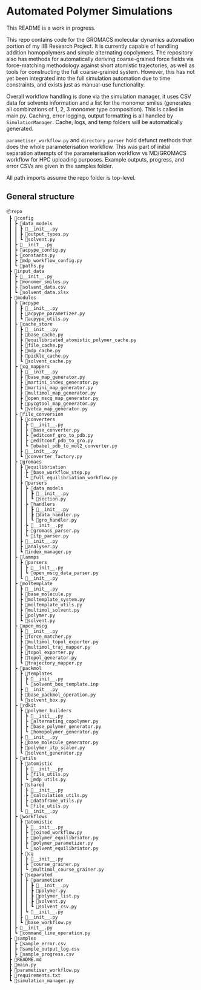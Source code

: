 # Automated Polymer Simulations

This README is a work in progress.

This repo contains code for the GROMACS molecular dynamics automation portion of my IIB Research Project. It is currently capable of handling addition homopolymers and simple alternating copolymers. The repository also has methods for automatically deriving coarse-grained force fields via force-matching methodology against short atomistic trajectories, as well as tools for constructing the full coarse-grained system. However, this has not yet been integrated into the full simulation automation due to time constraints, and exists just as manual-use functionality.

Overall workflow handling is done via the simulation manager, it uses CSV data for solvents information and a list for the monomer smiles (generates all combinations of 1, 2, 3 monomer type composition). This is called in main.py. Caching, error logging, output formatting is all handled by `SimulationManager`. Cache, logs, and temp folders will be automatically generated.

`parametiser_workflow.py` and `directory_parser` hold defunct methods that does the whole parameterisation workflow. This was part of initial separation attempts of the parameterisation workflow vs MD/GROMACS workflow for HPC uploading purposes. Example outputs, progress, and error CSVs are given in the samples folder.

All path imports assume the repo folder is top-level.

## General structure

```
📦repo
 ┣ 📂config
 ┃ ┣ 📂data_models
 ┃ ┃ ┣ 📜__init__.py
 ┃ ┃ ┣ 📜output_types.py
 ┃ ┃ ┗ 📜solvent.py
 ┃ ┣ 📜__init__.py
 ┃ ┣ 📜acpype_config.py
 ┃ ┣ 📜constants.py
 ┃ ┣ 📜mdp_workflow_config.py
 ┃ ┗ 📜paths.py
 ┣ 📂input_data
 ┃ ┣ 📜__init__.py
 ┃ ┣ 📜monomer_smiles.py
 ┃ ┣ 📜solvent_data.csv
 ┃ ┗ 📜solvent_data.xlsx
 ┣ 📂modules
 ┃ ┣ 📂acpype
 ┃ ┃ ┣ 📜__init__.py
 ┃ ┃ ┣ 📜acpype_parametizer.py
 ┃ ┃ ┗ 📜acpype_utils.py
 ┃ ┣ 📂cache_store
 ┃ ┃ ┣ 📜__init__.py
 ┃ ┃ ┣ 📜base_cache.py
 ┃ ┃ ┣ 📜equilibriated_atomistic_polymer_cache.py
 ┃ ┃ ┣ 📜file_cache.py
 ┃ ┃ ┣ 📜mdp_cache.py
 ┃ ┃ ┣ 📜pickle_cache.py
 ┃ ┃ ┗ 📜solvent_cache.py
 ┃ ┣ 📂cg_mappers
 ┃ ┃ ┣ 📜__init__.py
 ┃ ┃ ┣ 📜base_map_generator.py
 ┃ ┃ ┣ 📜martini_index_generator.py
 ┃ ┃ ┣ 📜martini_map_generator.py
 ┃ ┃ ┣ 📜multimol_map_generator.py
 ┃ ┃ ┣ 📜open_mscg_map_generator.py
 ┃ ┃ ┣ 📜pycgtool_map_generator.py
 ┃ ┃ ┗ 📜votca_map_generator.py
 ┃ ┣ 📂file_conversion
 ┃ ┃ ┣ 📂converters
 ┃ ┃ ┃ ┣ 📜__init__.py
 ┃ ┃ ┃ ┣ 📜base_converter.py
 ┃ ┃ ┃ ┣ 📜editconf_gro_to_pdb.py
 ┃ ┃ ┃ ┣ 📜editconf_pdb_to_gro.py
 ┃ ┃ ┃ ┗ 📜obabel_pdb_to_mol2_converter.py
 ┃ ┃ ┣ 📜__init__.py
 ┃ ┃ ┗ 📜converter_factory.py
 ┃ ┣ 📂gromacs
 ┃ ┃ ┣ 📂equilibriation
 ┃ ┃ ┃ ┣ 📜base_workflow_step.py
 ┃ ┃ ┃ ┗ 📜full_equilibriation_workflow.py
 ┃ ┃ ┣ 📂parsers
 ┃ ┃ ┃ ┣ 📂data_models
 ┃ ┃ ┃ ┃ ┣ 📜__init__.py
 ┃ ┃ ┃ ┃ ┗ 📜section.py
 ┃ ┃ ┃ ┣ 📂handlers
 ┃ ┃ ┃ ┃ ┣ 📜__init__.py
 ┃ ┃ ┃ ┃ ┣ 📜data_handler.py
 ┃ ┃ ┃ ┃ ┗ 📜gro_handler.py
 ┃ ┃ ┃ ┣ 📜__init__.py
 ┃ ┃ ┃ ┣ 📜gromacs_parser.py
 ┃ ┃ ┃ ┗ 📜itp_parser.py
 ┃ ┃ ┣ 📜__init__.py
 ┃ ┃ ┣ 📜analyser.py
 ┃ ┃ ┗ 📜index_manager.py
 ┃ ┣ 📂lammps
 ┃ ┃ ┣ 📂parsers
 ┃ ┃ ┃ ┣ 📜__init__.py
 ┃ ┃ ┃ ┗ 📜open_mscg_data_parser.py
 ┃ ┃ ┗ 📜__init__.py
 ┃ ┣ 📂moltemplate
 ┃ ┃ ┣ 📜__init__.py
 ┃ ┃ ┣ 📜base_molecule.py
 ┃ ┃ ┣ 📜moltemplate_system.py
 ┃ ┃ ┣ 📜moltemplate_utils.py
 ┃ ┃ ┣ 📜multimol_solvent.py
 ┃ ┃ ┣ 📜polymer.py
 ┃ ┃ ┗ 📜solvent.py
 ┃ ┣ 📂open_mscg
 ┃ ┃ ┣ 📜__init__.py
 ┃ ┃ ┣ 📜force_matcher.py
 ┃ ┃ ┣ 📜multimol_topol_exporter.py
 ┃ ┃ ┣ 📜multimol_traj_mapper.py
 ┃ ┃ ┣ 📜topol_exporter.py
 ┃ ┃ ┣ 📜topol_generator.py
 ┃ ┃ ┗ 📜trajectory_mapper.py
 ┃ ┣ 📂packmol
 ┃ ┃ ┣ 📂templates
 ┃ ┃ ┃ ┣ 📜__init__.py
 ┃ ┃ ┃ ┗ 📜solvent_box_template.inp
 ┃ ┃ ┣ 📜__init__.py
 ┃ ┃ ┣ 📜base_packmol_operation.py
 ┃ ┃ ┗ 📜solvent_box.py
 ┃ ┣ 📂rdkit
 ┃ ┃ ┣ 📂polymer_builders
 ┃ ┃ ┃ ┣ 📜__init__.py
 ┃ ┃ ┃ ┣ 📜alternating_copolymer.py
 ┃ ┃ ┃ ┣ 📜base_polymer_generator.py
 ┃ ┃ ┃ ┗ 📜homopolymer_generator.py
 ┃ ┃ ┣ 📜__init__.py
 ┃ ┃ ┣ 📜base_molecule_generator.py
 ┃ ┃ ┣ 📜polymer_itp_scaler.py
 ┃ ┃ ┗ 📜solvent_generator.py
 ┃ ┣ 📂utils
 ┃ ┃ ┣ 📂atomistic
 ┃ ┃ ┃ ┣ 📜__init__.py
 ┃ ┃ ┃ ┣ 📜file_utils.py
 ┃ ┃ ┃ ┗ 📜mdp_utils.py
 ┃ ┃ ┣ 📂shared
 ┃ ┃ ┃ ┣ 📜__init__.py
 ┃ ┃ ┃ ┣ 📜calculation_utils.py
 ┃ ┃ ┃ ┣ 📜dataframe_utils.py
 ┃ ┃ ┃ ┗ 📜file_utils.py
 ┃ ┃ ┗ 📜__init__.py
 ┃ ┣ 📂workflows
 ┃ ┃ ┣ 📂atomistic
 ┃ ┃ ┃ ┣ 📜__init__.py
 ┃ ┃ ┃ ┣ 📜joined_workflow.py
 ┃ ┃ ┃ ┣ 📜polymer_equilibriator.py
 ┃ ┃ ┃ ┣ 📜polymer_parametizer.py
 ┃ ┃ ┃ ┗ 📜solvent_equilibriator.py
 ┃ ┃ ┣ 📂cg
 ┃ ┃ ┃ ┣ 📜__init__.py
 ┃ ┃ ┃ ┣ 📜course_grainer.py
 ┃ ┃ ┃ ┗ 📜multimol_course_grainer.py
 ┃ ┃ ┣ 📂separated
 ┃ ┃ ┃ ┣ 📂parametiser
 ┃ ┃ ┃ ┃ ┣ 📜__init__.py
 ┃ ┃ ┃ ┃ ┣ 📜polymer.py
 ┃ ┃ ┃ ┃ ┣ 📜polymer_list.py
 ┃ ┃ ┃ ┃ ┣ 📜solvent.py
 ┃ ┃ ┃ ┃ ┗ 📜solvent_csv.py
 ┃ ┃ ┃ ┗ 📜__init__.py
 ┃ ┃ ┣ 📜__init__.py
 ┃ ┃ ┗ 📜base_workflow.py
 ┃ ┣ 📜__init__.py
 ┃ ┗ 📜command_line_operation.py
 ┣ 📂samples
 ┃ ┣ 📜sample_error.csv
 ┃ ┣ 📜sample_output_log.csv
 ┃ ┣ 📜sample_progress.csv
 ┣ 📜README.md
 ┣ 📜main.py
 ┣ 📜parametiser_workflow.py
 ┣ 📜requirements.txt
 ┗ 📜simulation_manager.py
 ```

